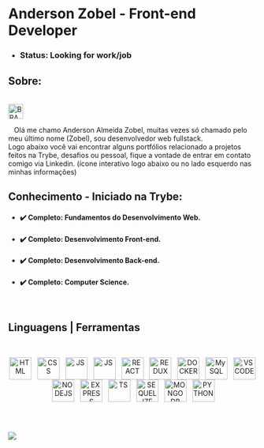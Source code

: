 # Anderson Zobel - Front-end Developer 

- ### Status: Looking for work/job 



## Sobre:
<!--  <br>
 <img align="center" alt="UK-FLAG" width="30" src="https://www.svgrepo.com/show/134595/united-kingdom.svg" /> 
 <br>

 &nbsp;&nbsp; Hello, my name is Anderson Almeida Zobel, often just called by my last name (Zobel).
I'm a student at Trybe, a web development school that teaches programming, learning and working.
The program has more than 1,500 hours of classroom and online classes and covers introduction to software development, front-end, back-end, computer science, software engineering, agile methodologies and behavioral skills. <br>
&nbsp;&nbsp; Currently my focus is to enter the job market as a web developer, i am able to work in any stack and also to learn what is necessary, one of the greatest virtues developed in this process is to always be able to learn. In career transition here I find myself, after the beginning of the pandemic and with the adversities that occurred, I had to lock up my College of Designer (PUC-RS) in which I had a scholarship, due to the need to meet financial issues, I worked in this period as an autonomous salesman of an ice cream brand, it was a very healthy period for the development of soft-skills, since in addition to having to open points of sale, it was always about dealing with people. In this process, the season transition took place and business became difficult to continue, there was no intention of going back to college despite loving the area of ​​Design, other reasons kept me away from this academic environment, that was when the Trybe programming school appeared in my life , through a friend, I was impressed with what they offered, I always loved technology, even within design my focus was to go to the digital area and work with UI/UX, I found myself in this area that I currently live. Every development culture is something fascinating, from the pillars of a language to designing a solution for people, in the end it's very much what Dev sums up, solving problems is the fuel for those who love the area. -->

 <br>
 <img align="center" alt="BRAZIL-FLAG" width="30" src="https://www.svgrepo.com/show/137602/brazil.svg" /> 
 <br>

 &nbsp;&nbsp; Olá me chamo Anderson Almeida Zobel, muitas vezes só chamado pelo meu último nome (Zobel), sou desenvolvedor web fullstack.<br>
 Logo abaixo você vai encontrar alguns portfólios relacionado a projetos feitos na Trybe, desafios ou pessoal, fique a vontade de entrar em contato comigo via Linkedin. (ícone interativo logo abaixo ou no lado esquerdo nas minhas informações)
 

<!--  //Em transição de carreira aqui me encontro, após o inicio da pandemia e com as adversidades que ocorreram tive que trancar a minha faculdade de Designer (PUC-RS) na qual tinha bolsa, pela necessidade de suprir questões financeiras trabalhei nesse período como vendedor autônomo, foi um período muito saudável para o desenvolvimento de soft-skills, visto que além de abrir pontos de vendas, sempre se tratou resumidamente em lidar com pessoas. Nesse processo, a transição de estação ocorreu e os negócios ficaram complicados de continuar, não havia pretensão de voltar a faculdade apesar de amar a área de Design, outros motivos me afastaram desse meio acadêmico, foi quando a escola de programação Trybe apareceu em minha vida, através de um amigo, fiquei impressionado com o que eles ofereciam, sempre amei tecnologia, até mesmo dentro do design meu foco era ir para área digital e trabalhar com UI/UX, me encontrei nessa área que atualmente vivo. Toda cultura de desenvolvimento é algo fascinante, desde os pilares de uma linguagem até projetar uma solução para as pessoas, no final é muito o que resume o Dev, solucionar problemas é o combustível para quem ama a área. -->


## Conhecimento - Iniciado na Trybe:
- #### :heavy_check_mark: Completo: Fundamentos do Desenvolvimento Web.
- #### :heavy_check_mark: Completo: Desenvolvimento Front-end. 
- #### :heavy_check_mark: Completo: Desenvolvimento Back-end. 
- #### :heavy_check_mark: Completo: Computer Science. 
 
<br>

<!--
**Anderson-Zobel/Anderson-Zobel** is a ✨ _special_ ✨ repository because its `README.md` (this file) appears on your GitHub profile.

Here are some ideas to get you started:

- 🔭 I’m currently working on ...
- 🌱 I’m currently learning ...
- 👯 I’m looking to collaborate on ...
- 🤔 I’m looking for help with ...
- 💬 Ask me about ...
- 📫 How to reach me: ...
- 😄 Pronouns: ...
- ⚡ Fun fact: ...
-->

<!--  ![Anurag's GitHub stats](https://github-readme-stats.vercel.app/api?username=Anderson-Zobel&show_icons=true&count_private=true&theme=radical) -->
## Linguagens | Ferramentas
<div style="display: inline_block" align="center"><br>
 
   <img align="center" alt="HTML" width="45" src="https://cdn.jsdelivr.net/gh/devicons/devicon/icons/html5/html5-original.svg" />&nbsp;&nbsp;
   <img align="center" alt="CSS" width="45"  src="https://cdn.jsdelivr.net/gh/devicons/devicon/icons/css3/css3-original.svg" />&nbsp;&nbsp;
   <img align="center" alt="JS" width="45"      src="https://cdn.jsdelivr.net/gh/devicons/devicon/icons/javascript/javascript-original.svg" />&nbsp;&nbsp;
   <img align="center" alt="JS" width="45"      src="https://cdn.jsdelivr.net/gh/devicons/devicon/icons/jest/jest-plain.svg"  />&nbsp;&nbsp;
   <img align="center" alt="REACT" width="45"   src="https://cdn.jsdelivr.net/gh/devicons/devicon/icons/react/react-original.svg" />&nbsp;&nbsp;
   <img align="center" alt="REDUX" width="45"   src="https://cdn.jsdelivr.net/gh/devicons/devicon/icons/redux/redux-original.svg" />&nbsp;&nbsp;
   <img align="center" alt="DOCKER" width="45"  src="https://cdn.jsdelivr.net/gh/devicons/devicon/icons/docker/docker-original.svg" />&nbsp;&nbsp;
   <img align="center" alt="MySQL" width="45"   src="https://cdn.jsdelivr.net/gh/devicons/devicon/icons/mysql/mysql-original.svg" />&nbsp;&nbsp;
   <img align="center" alt="VSCODE" width="45"  src="https://cdn.jsdelivr.net/gh/devicons/devicon/icons/vscode/vscode-original.svg" />&nbsp;&nbsp;
   <img align="center" alt="NODEJS" width="45"  src="https://cdn.jsdelivr.net/gh/devicons/devicon/icons/nodejs/nodejs-original.svg" />&nbsp;&nbsp;
   <img align="center" alt="EXPRESS" width="45"  src="https://cdn.jsdelivr.net/gh/devicons/devicon/icons/express/express-original.svg" />&nbsp;&nbsp;
   <img align="center" alt="TS" width="45"  src="https://cdn.jsdelivr.net/gh/devicons/devicon/icons/typescript/typescript-original.svg" />&nbsp;&nbsp;
   <img align="center" alt="SEQUELIZE" width="45"  src="https://cdn.jsdelivr.net/gh/devicons/devicon/icons/sequelize/sequelize-original.svg" />&nbsp;&nbsp;
   <img align="center" alt="MONGODB" width="45"  src="https://cdn.jsdelivr.net/gh/devicons/devicon/icons/mongodb/mongodb-original.svg" />&nbsp;&nbsp;
   <img align="center" alt="PYTHON" width="45"  src="https://cdn.jsdelivr.net/gh/devicons/devicon/icons/python/python-original.svg"/>&nbsp;&nbsp;
 

</div>
<br>

##

<div>

  <a href="https://www.linkedin.com/in/anderson-zobel" target="_blank"><img src="https://img.shields.io/badge/-LinkedIn-%230077B5?style=for-the-badge&logo=linkedin&logoColor=white" target="_blank"></a>
 
</div>
